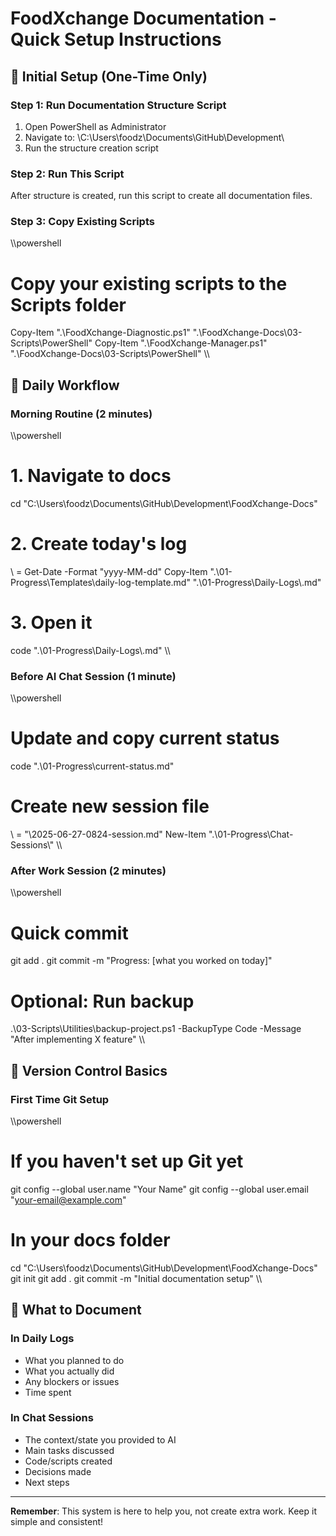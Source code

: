 # FoodXchange Documentation - Quick Setup Instructions

## 🚀 Initial Setup (One-Time Only)

### Step 1: Run Documentation Structure Script
1. Open PowerShell as Administrator
2. Navigate to: \C:\Users\foodz\Documents\GitHub\Development\
3. Run the structure creation script

### Step 2: Run This Script
After structure is created, run this script to create all documentation files.

### Step 3: Copy Existing Scripts
\\\powershell
# Copy your existing scripts to the Scripts folder
Copy-Item ".\FoodXchange-Diagnostic.ps1" ".\FoodXchange-Docs\03-Scripts\PowerShell\"
Copy-Item ".\FoodXchange-Manager.ps1" ".\FoodXchange-Docs\03-Scripts\PowerShell\"
\\\

## 📅 Daily Workflow

### Morning Routine (2 minutes)
\\\powershell
# 1. Navigate to docs
cd "C:\Users\foodz\Documents\GitHub\Development\FoodXchange-Docs"

# 2. Create today's log
\ = Get-Date -Format "yyyy-MM-dd"
Copy-Item ".\01-Progress\Templates\daily-log-template.md" ".\01-Progress\Daily-Logs\\.md"

# 3. Open it
code ".\01-Progress\Daily-Logs\\.md"
\\\

### Before AI Chat Session (1 minute)
\\\powershell
# Update and copy current status
code ".\01-Progress\current-status.md"

# Create new session file
\ = "\2025-06-27-0824-session.md"
New-Item ".\01-Progress\Chat-Sessions\\"
\\\

### After Work Session (2 minutes)
\\\powershell
# Quick commit
git add .
git commit -m "Progress: [what you worked on today]"

# Optional: Run backup
.\03-Scripts\Utilities\backup-project.ps1 -BackupType Code -Message "After implementing X feature"
\\\

## 🔄 Version Control Basics

### First Time Git Setup
\\\powershell
# If you haven't set up Git yet
git config --global user.name "Your Name"
git config --global user.email "your-email@example.com"

# In your docs folder
cd "C:\Users\foodz\Documents\GitHub\Development\FoodXchange-Docs"
git init
git add .
git commit -m "Initial documentation setup"
\\\

## 📝 What to Document

### In Daily Logs
- What you planned to do
- What you actually did
- Any blockers or issues
- Time spent

### In Chat Sessions
- The context/state you provided to AI
- Main tasks discussed
- Code/scripts created
- Decisions made
- Next steps

---
**Remember**: This system is here to help you, not create extra work. Keep it simple and consistent!

